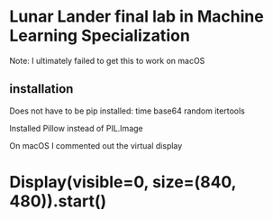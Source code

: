 # Lunar Lander final lab in Machine Learning Specialization

Note: I ultimately failed to get this to work on macOS

## installation

Does not have to be pip installed: time base64 random itertools

Installed Pillow instead of PIL.Image

On macOS I commented out the virtual display
# Display(visible=0, size=(840, 480)).start()
